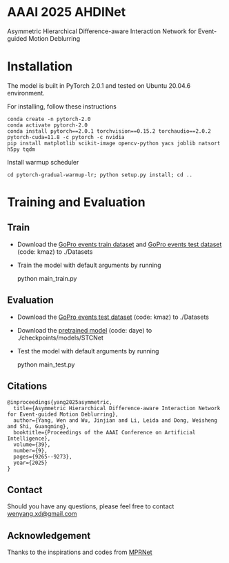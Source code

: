 # AAAI 2025 AHDINet
Asymmetric Hierarchical Difference-aware Interaction Network for Event-guided Motion Deblurring

# Installation

The model is built in PyTorch 2.0.1 and tested on Ubuntu 20.04.6 environment.

For installing, follow these instructions

    conda create -n pytorch-2.0 
    conda activate pytorch-2.0
    conda install pytorch==2.0.1 torchvision==0.15.2 torchaudio==2.0.2 pytorch-cuda=11.8 -c pytorch -c nvidia
    pip install matplotlib scikit-image opencv-python yacs joblib natsort h5py tqdm

Install warmup scheduler

    cd pytorch-gradual-warmup-lr; python setup.py install; cd ..

# Training and Evaluation
## Train
- Download the [GoPro events train dataset](https://pan.baidu.com/s/1lw-CW3QH-ZJdpP0CT9oMnw) and [GoPro events test dataset](https://pan.baidu.com/s/1UKV-sPGo9mRf7XJjZDoF7Q) (code: kmaz) to ./Datasets
- Train the model with default arguments by running

  python main_train.py

## Evaluation
- Download the [GoPro events test dataset](https://pan.baidu.com/s/1UKV-sPGo9mRf7XJjZDoF7Q) (code: kmaz) to ./Datasets
- Download the  [pretrained model](https://pan.baidu.com/s/1qvTokB8mcAA8cj56F1rE4w) (code: daye) to ./checkpoints/models/STCNet
- Test the model with default arguments by running

  python main_test.py
  
## Citations
    @inproceedings{yang2025asymmetric,
      title={Asymmetric Hierarchical Difference-aware Interaction Network for Event-guided Motion Deblurring},
      author={Yang, Wen and Wu, Jinjian and Li, Leida and Dong, Weisheng and Shi, Guangming},
      booktitle={Proceedings of the AAAI Conference on Artificial Intelligence},
      volume={39},
      number={9},
      pages={9265--9273},
      year={2025}
    }
  
## Contact
 Should you have any questions, please feel free to contact [wenyang.xd@gmail.com](mailto:wenyang.xd@gmail.com)


## Acknowledgement
Thanks to the inspirations and codes from [MPRNet](https://github.com/swz30/MPRNet)
